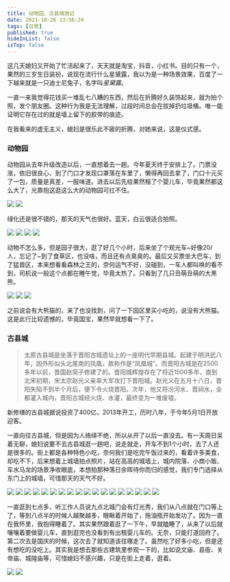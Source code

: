 ```yaml
---
title: 动物园、古县城游记
date: 2021-10-26 13:56:24
tags: [日常]
published: true
hideInList: false
isTop: false
---
```

这几天媳妇又开始了忙活起来了，天天就是淘宝，抖音，小红书。目的只有一个，果然的三岁生日装扮，说现在流行什么星黛露，我以为是一种场景效果，百度了一下越来就是一只迪士尼兔子，名字叫*星黛露*。

一直一来我觉得花钱买一堆乱七八糟的东西，然后在折腾好久装饰起来，就为拍个照，发个朋友圈。这种行为我是无法理解，过段时间总会在拔掉扔垃圾桶。唯一能证明它存在过的就是墙上留下的胶带的痕迹。

在我看来的虚无主义，媳妇是很乐此不疲的折腾，对她来说，这是仪式感。

### 动物园

动物园从去年升级改造以后，一直想着去一趟。今年夏天终于安排上了。门票没涨，依旧很良心，到了门口才发现口罩落在车里了，懒得再回去拿了，门口十元买了一包，质量是真差，一股味道。进去以后先给果然租了个婴儿车，毕竟果然都这么大了，光靠抱这逛这么大的动物园可扛不住。
<div class="mdui-row-xs-2">
<img src="https://img.010316.xyz//usr/hugo/image-20211026104215373.png" class="mdui-col">
<img src="https://img.010316.xyz//usr/hugo/image-20211026104318238.png" class="mdui-col">
</div>

绿化还是很不错的，那天的天气也很好。蓝天，白云很适合拍照。

<div class="mdui-row-xs-2">
<img src="https://img.010316.xyz//usr/hugo/IMG_20210724_152503_mh1627121945265.jpg" class="mdui-col">
<img src="https://img.010316.xyz//usr/hugo/IMG_20210724_143801_mh1627121969394.jpg" class="mdui-col">
<img src="https://img.010316.xyz//usr/hugo/IMG_20210724_143549.jpg" class="mdui-col">
<img src="https://img.010316.xyz//usr/hugo/IMG_20210724_143049_mh1627122341217.jpg" class="mdui-col">
</div>

动物不怎么多，但是园子很大，逛了好几个小时，后来坐了个观光车~好像20/人，忘记了~到了食草区，也没啥，而且还有点臭臭的。最后又买票坐大巴车，到了猛兽区，本来想看看森林之王的，奈何运气不好，没碰到，一车人都叫唤的看不到，司机说一般这个点都在睡午觉，毕竟太热了。只看到了几只丑萌丑萌的大黑熊。

<div class="mdui-row-xs-3">
<img src="https://img.010316.xyz//usr/hugo/IMG_20210724_135029.jpg" class="mdui-col">
<img src="https://img.010316.xyz//usr/hugo/IMG_20210724_135047.jpg" class="mdui-col">
<img src="https://img.010316.xyz//usr/hugo/IMG_20210724_135828.jpg" class="mdui-col">
</div>

之前说会有大熊猫的，来了也没找到，问了一下园区里买小吃的，说没有大熊猫。这是此行比较遗憾的，毕竟国宝，果然早就想看一下了。



### 古县城

> 太原古县城是坐落于晋阳古城遗址上的一座明代早期县城。起建于明洪武八年，因外形似头北尾南的凤凰，故称作是“凤凰城”。而晋阳古城是在2500多年以前，晋国赵简子修建了的。晋阳城辉煌存在了将近1500多年，直到北宋初期，宋太宗赵光义亲率大军攻打下晋阳城。赵光义在五月十八日，晋阳失陷不到半个月后，便下令火烧晋阳。次年，他又将汾河水、晋祠水，全都灌入城内，晋阳古城经火烧、水灌，最终变为一堆废墟。

新修缮的古县城据说投资了400亿，2013年开工，历时八年，于今年5月1日开放迎客。

一直向往古县城，但是因为人络绎不绝，所以从开了以后一直没去。有一天周日呆着无聊，媳妇说要不去古县城逛一趟吧，说走就走，开车不到1个小时，去了人还是很多的。街上都是各种特色小吃，奈何我们是吃完午饭过来的，看着许多美食，却吃不下，后来想着上城墙拍点照片，站在高高的城墙上，城内院落、小商小贩、车水马龙的场景净收眼底，本想拍那种落日余晖待你而归的感觉，我们专门选择从东门上的城墙，可惜那天的天气不好。
<div class="mdui-row-xs-4">
<img src="https://img.010316.xyz//usr/hugo/IMG_20210911_181327.jpg" class="mdui-col">
<img src="https://img.010316.xyz//usr/hugo/IMG_20211002_172824.jpg" class="mdui-col">
<img src="https://img.010316.xyz//usr/hugo/IMG_20211002_174046.png" class="mdui-col">
<img src="https://img.010316.xyz//usr/hugo/IMG_20211002_174121.png" class="mdui-col">
<img src="https://img.010316.xyz//usr/hugo/IMG_20211002_174815.png" class="mdui-col">
<img src="https://img.010316.xyz//usr/hugo/IMG_20211002_175018.png" class="mdui-col">
<img src="https://img.010316.xyz//usr/hugo/IMG_20210911_191524.jpg" class="mdui-col">
<img src="https://img.010316.xyz//usr/hugo/IMG_20211002_175647.png" class="mdui-col">
<img src="https://img.010316.xyz//usr/hugo/IMG_20211002_174956.png" class="mdui-col">
<img src="https://img.010316.xyz//usr/hugo/IMG_20211002_183611.png" class="mdui-col">
<img src="https://img.010316.xyz//usr/hugo/IMG_20211002_183631.png" class="mdui-col">
<img src="https://img.010316.xyz//usr/hugo/IMG_20210911_192518_mh1631366947129.jpg" class="mdui-col">
<img src="https://img.010316.xyz//usr/hugo/IMG_20210911_191536.jpg" class="mdui-col">
<img src="https://img.010316.xyz//usr/hugo/IMG_20210911_190914.jpg" class="mdui-col">
<img src="https://img.010316.xyz//usr/hugo/IMG_20210911_190305.jpg" class="mdui-col">
<img src="https://img.010316.xyz//usr/hugo/IMG_20210911_190228.jpg" class="mdui-col">
<img src="https://img.010316.xyz//usr/hugo/IMG_20210911_192656_mh1631366967035.jpg" class="mdui-col">
<img src="https://img.010316.xyz//usr/hugo/IMG_20210911_191941_mh1631369433452_edit_69637669370102.jpg" class="mdui-col">
</div>

一直逛到七点多，听工作人员说九点北城门会有灯光秀，我们从八点就在门口等上了，等到八点半的时候人越聚越多，眼瞅着开始了，拖油瓶开始发功了。因为一直在我怀里，我抱得睡着了。其实果然跟着逛了一下午，早就瞌睡了，从来了以后就嚷嚷着要做婴儿车，直到逛完也没看到有出租婴儿车的。无奈，只能打道回府了。
第二次去是国庆的时候，这次去了就知道该往哪走了。虽然吃了好多小吃，但是还有想吃的没吃上。其实我是想去那些古建筑里参观一下的，比如说文庙、县衙、关帝庙、城隍庙等，可惜媳妇不感兴趣，只是在街上走着，逛着。

<div class="mdui-row-xs-2">
<img src="https://img.010316.xyz//usr/hugo/IMG_20210911_180255_mh1631369923200.jpg" class="mdui-col">
<img src="https://img.010316.xyz//usr/hugo/IMG_20210911_183818.jpg" class="mdui-col">
</div>